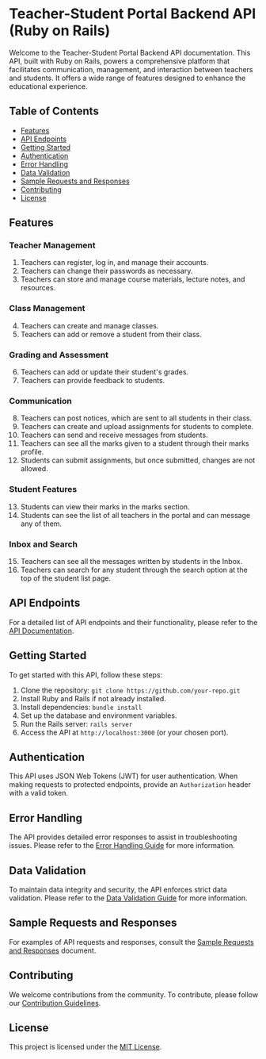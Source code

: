 # Teacher-Student Portal Backend API (Ruby on Rails)

Welcome to the Teacher-Student Portal Backend API documentation. This API, built with Ruby on Rails, powers a comprehensive platform that facilitates communication, management, and interaction between teachers and students. It offers a wide range of features designed to enhance the educational experience.

## Table of Contents
- [Features](#features)
- [API Endpoints](#api-endpoints)
- [Getting Started](#getting-started)
- [Authentication](#authentication)
- [Error Handling](#error-handling)
- [Data Validation](#data-validation)
- [Sample Requests and Responses](#sample-requests-and-responses)
- [Contributing](#contributing)
- [License](#license)

## Features

### Teacher Management
1. Teachers can register, log in, and manage their accounts.
2. Teachers can change their passwords as necessary.
3. Teachers can store and manage course materials, lecture notes, and resources.

### Class Management
4. Teachers can create and manage classes.
5. Teachers can add or remove a student from their class.

### Grading and Assessment
6. Teachers can add or update their student's grades.
7. Teachers can provide feedback to students.

### Communication
8. Teachers can post notices, which are sent to all students in their class.
9. Teachers can create and upload assignments for students to complete.
10. Teachers can send and receive messages from students.
11. Teachers can see all the marks given to a student through their marks profile.
12. Students can submit assignments, but once submitted, changes are not allowed.

### Student Features
13. Students can view their marks in the marks section.
14. Students can see the list of all teachers in the portal and can message any of them.

### Inbox and Search
15. Teachers can see all the messages written by students in the Inbox.
16. Teachers can search for any student through the search option at the top of the student list page.

## API Endpoints

For a detailed list of API endpoints and their functionality, please refer to the [API Documentation](api-documentation.md).

## Getting Started

To get started with this API, follow these steps:

1. Clone the repository: `git clone https://github.com/your-repo.git`
2. Install Ruby and Rails if not already installed.
3. Install dependencies: `bundle install`
4. Set up the database and environment variables.
5. Run the Rails server: `rails server`
6. Access the API at `http://localhost:3000` (or your chosen port).

## Authentication

This API uses JSON Web Tokens (JWT) for user authentication. When making requests to protected endpoints, provide an `Authorization` header with a valid token.

## Error Handling

The API provides detailed error responses to assist in troubleshooting issues. Please refer to the [Error Handling Guide](error-handling.md) for more information.

## Data Validation

To maintain data integrity and security, the API enforces strict data validation. Please refer to the [Data Validation Guide](data-validation.md) for more information.

## Sample Requests and Responses

For examples of API requests and responses, consult the [Sample Requests and Responses](sample-requests-responses.md) document.

## Contributing

We welcome contributions from the community. To contribute, please follow our [Contribution Guidelines](CONTRIBUTING.md).

## License

This project is licensed under the [MIT License](LICENSE).
